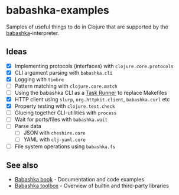 # babashka-examples

Samples of useful things to do in Clojure that are supported by the [babashka](https://github.com/babashka/babashka)-interpreter.

## Ideas

- [x] Implementing protocols (interfaces) with `clojure.core.protocols`
- [x] CLI argument parsing with `babashka.cli`
- [x] Logging with `timbre`
- [ ] Pattern matching with `clojure.core.match`
- [ ] Using the babashka CLI as a [Task Runner](https://book.babashka.org/#tasks) to replace Makefiles
- [x] HTTP client using `slurp`, `org.httpkit.client`, `babashka.curl` etc
- [x] Property testing with `clojure.test.check`
- [ ] Glueing together CLI-utilities with `process`
- [ ] Wait for ports/files with `babashka.wait`
- [ ] Parse data
  - [ ] JSON with `cheshire.core`
  - [ ] YAML with `clj-yaml.core`
- [ ] File system operations using `babashka.fs`

## See also

- [Babashka book](https://book.babashka.org) - Documentation and code examples
- [Babashka toolbox](https://babashka.org/toolbox) - Overview of builtin and third-party libraries
